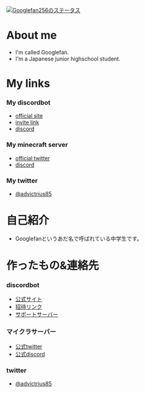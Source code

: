 [![Googlefan256のステータス](https://github-readme-stats.vercel.app/api?username=Googlefan256&count_private=true&show_icons=true&theme=tokyonight)](https://github.com/anuraghazra/github-readme-stats)

# About me
- I'm called Googlefan.
- I'm a Japanese junior highschool student.
# My links
### My discordbot
* [official site](http://glow.f5.si)
* [invite link](http://glow.f5.si/invite/)
* [discord](http://glow.f5.si/discord/)
### My minecraft server
* [official twitter](https://twitter.com/the_no_planed)  
* [discord](https://discord.gg/tC5FJKp7FM)  
### My twitter
* [@advictrius85](https://twitter.com/advictrius85)
# 自己紹介
- Googlefanというあだ名で呼ばれている中学生です。
# 作ったもの&連絡先
### discordbot
* [公式サイト](http://glow.f5.si)
* [招待リンク](http://glow.f5.si/invite/)
* [サポートサーバー](http://glow.f5.si/discord/)
### マイクラサーバー
* [公式twitter](https://twitter.com/the_no_planed)  
* [公式discord](https://discord.gg/tC5FJKp7FM)  
### twitter
* [@advictrius85](https://twitter.com/advictrius85)
